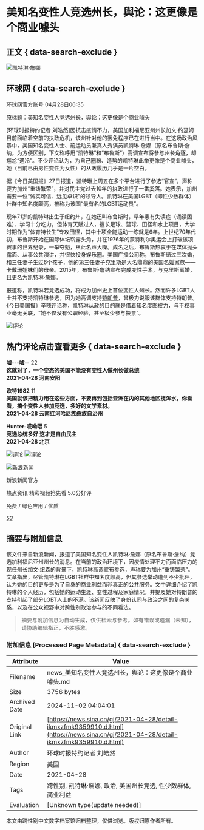 # 美知名变性人竞选州长，舆论：这更像是个商业噱头

## 正文 { data-search-exclude }


![凯特琳·詹娜](https://n.sinaimg.cn/sinakd10219/360/w180h180/20221207/d7a2-a5770dd64bcda5d2beb4f24c6c87b532.jpg)

## 环球网 { data-search-exclude }

环球网官方账号 04月28日06:35

原标题：美知名变性人竞选州长，舆论：这更像是个商业噱头

\[环球时报特约记者 刘皓然\]因抗击疫情不力，美国加利福尼亚州州长加文·约瑟姆目前面临着空前的执政危机，该州针对他的罢免程序已在进行当中。在这场政治风暴中，美国知名变性人士、前运动员兼真人秀演员凯特琳·詹娜（原名布鲁斯·詹纳，为方便区别，下文称呼用“凯特琳”和“布鲁斯”）高调宣布将参与州长角逐，却尴尬“遇冷”。不少评论认为，为自己圈粉、造势的凯特琳此举更像是个商业噱头，她（目前已由男性变性为女性）的从政履历几乎是一片空白。

据《今日美国报》27日报道，凯特琳上周五在多个平台进行了参选“官宣”，声称要为加州“重铸繁荣”，并对民主党过去10年的执政进行了一番奚落。她表示，加州需要一位“诚实可信、远见卓识”的领导人。凯特琳在美国LGBT（即性少数群体）社群中知名度颇高，被称为该国“最有名的LGBT运动员”。

现年71岁的凯特琳出生于纽约州，在她还叫布鲁斯时，早年患有失读症（诵读困难）、学习十分吃力，但体育天赋过人，擅长足球、篮球、田径和水上项目，大学时期作为“体育特长生”专攻田径，其中十项全能运动一练就是6年。上世纪70年代初，布鲁斯开始在国际体坛崭露头角，并在1976年的蒙特利尔奥运会上打破该项赛事的世界纪录，一举夺魁，从此名声大噪。成名之后，布鲁斯热衷于在媒体抛头露面、从事公共演讲，并很快投身娱乐圈。美国广播公司称，布鲁斯结过三次婚，和三任妻子生过6个孩子，他的第三任妻子克里斯是大名鼎鼎的美国名媛家族——卡戴珊姐妹们的母亲。2015年，布鲁斯·詹纳宣布完成变性手术，与克里斯离婚，且更名为凯特琳·詹娜。

报道称，凯特琳若竞选成功，将成为加州史上首位变性人州长。然而许多LGBT人士并不支持凯特琳参选，因为她高调支持[特朗普](https://news.sina.cn/news_zt/keyword.d.html?vt=4&k=%E7%89%B9%E6%9C%97%E6%99%AE)，曾极力说服该群体支持特朗普。《今日美国报》辛辣评论称，凯特琳从政的目的就是借着知名度图权力，与平权事业毫无关联，“她不仅没有公职经验，甚至极少参与投票”。

![评论](https://n.sinaimg.cn/default/2fb77759/20151125/320X320.png)

## 热门评论点击查看更多 { data-search-exclude }

**嘘---嘘--** 22  
**这就对了，一个变态的美国不能没有变性人做州长做总统**  
**2021-04-28  河南安阳**

**欧特1982** 11  
**美国就该把精力用在这些方面，不要再到包括亚洲在内的其他地区搅浑水，你看看，搞个变性人参加竞选，多好的文学素材。**  
**2021-04-28  云南红河哈尼族彝族自治州**

**Hunter-哎呦喂** 5  
**竞选总统多好 这才是自由民主**  
**2021-04-28  北京**

![评论](https://tva1.sinaimg.cn/crop.0.0.100.100.50/0063p2Ndjw8es6vqiavz6g302s02swee.gif)
![评论](https://tvax1.sinaimg.cn/crop.56.28.333.333.50/55d2c962ly8fzhxcgtaqej20ci0gowfs.jpg)

![新浪新闻](https://n.sinaimg.cn/default/80905340/20200331/sinalogo.png)

新浪新闻官方

热点资讯 精彩视频抢先看 5.0分好评

免费 / 绿色应用 / 优质

[_53_](https://cmnt.sina.cn/index?product=comos&index=kmxzfmk9359910&tj_ch=news&is_clear=0)
<!-- tcd_original_link https://news.sina.cn/gj/2021-04-28/detail-ikmxzfmk9359910.d.html -->
## 摘要与附加信息

<!-- tcd_abstract -->
该文件来自新浪新闻，报道了美国知名变性人凯特琳·詹娜（原名布鲁斯·詹纳）竞选加利福尼亚州州长的消息。在当前的政治环境下，因疫情处理不力而面临压力的现任州长加文·纽森的背景下，凯特琳高调宣布参选，声称要为加州“重铸繁荣”。文章指出，尽管凯特琳在LGBT社群中知名度颇高，但其参选举动遭到不少批评，认为她的目的更多是为了自身的商业利益而非真正的公共服务。文中详细介绍了凯特琳的个人经历，包括她的运动生涯、变性过程及家庭情况，并提及她对特朗普的支持引起了部分LGBT人士的不满。该新闻反映了身份认同与政治之间的复杂关系，以及在公众视野中对跨性别政治参与的不同看法。
<!-- tcd_abstract_end -->

> 摘要与附加信息为自动生成，仅供检索与参考。如有错误或遗漏（未知），请协助编辑指正，不胜感激。

### 附加信息 [Processed Page Metadata] { data-search-exclude }

| Attribute       | Value                                  |
|-----------------|----------------------------------------|
| Filename        | news_美知名变性人竞选州长，舆论：这更像是个商业噱头.md                             |
| Size            | 3756 bytes                           |
| Archived Date   | 2024-11-02 04:04:01                             |
| Original Link   | [https://news.sina.cn/gj/2021-04-28/detail-ikmxzfmk9359910.d.html](https://news.sina.cn/gj/2021-04-28/detail-ikmxzfmk9359910.d.html)                       |
| Author          | 环球时报特约记者 刘皓然                               |
| Region          | 美国                               |
| Date            | 2021-04-28                                 |
| Tags            | 跨性别, 凯特琳·詹娜, 政治, 美国州长竞选, 性少数群体, 商业利益                                 |
| Evaluation            | [Unknown type(update needed)]                                 |
<!-- tcd_table_end -->

本文由跨性别中文数字档案馆归档整理，仅供浏览。版权归原作者所有。
